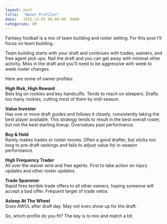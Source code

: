 ```yaml
---
layout: post
title:  "Owner Profiles"
date:   2016-12-01 00:00:00 -0800
categories: GM
---
```

Fantasy football is a mix of team building and roster setting.  For this post I'll focus on team building.  

Team building starts with your draft and continues with trades, waivers, and free agent pick ups.  Nail the draft and you can get away with minimal other activity.  Miss in the draft and you'll need to be aggressive with week to week roster changes.

Here are some of owner profiles:

<b>High Risk, High Reward</b><br>
Bets big on rookies and key handcuffs.  Tends to reach on sleepers.  Drafts too many rookies, cutting most of them by mid-season.

<b>Value Investor</b><br>
Has one or more draft guides and follows it closely, consistently taking the best player available.  This strategy tends to result in the best overall roster, but not the best starting lineup.  Overvalues past performance.

<b>Buy & Hold</b><br>
Rarely makes trades or roster moves.  Often a good drafter, but sticks too long to pre-draft rankings and fails to adjust value for in-season performance.

<b>High Frequency Trader</b><br>
All over the waiver wire and free agents.  First to take action on injury updates and other roster updates. 

<b>Trade Spammer</b><br>
Rapid fires terrible trade offers to all other owners, hoping someone will accept a bad offer.  Frequent target of trade vetos.

<b>Asleep At The Wheel</b><br>
Goes AWOL after draft day.  May not even show up for the draft.

So, which profile do you fit?  The key is to mix and match a bit.